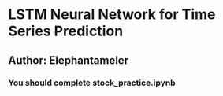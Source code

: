 # LSTM Neural Network for Time Series Prediction
## Author: Elephantameler


### You should complete stock_practice.ipynb
